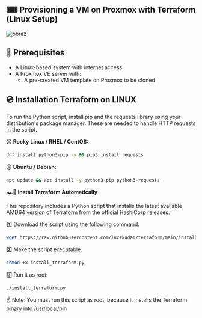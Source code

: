 ## ⌨ Provisioning a VM on Proxmox with Terraform (Linux Setup) 

![obraz](https://github.com/user-attachments/assets/b186557d-0d42-4806-84d3-5382c87f143e)

## 🧰 Prerequisites

- A Linux-based system with internet access  
- A Proxmox VE server with:
  - A pre-created VM template on Proxmox to be cloned

## 💿 Installation Terraform on LINUX
To run the Python script, install pip and the requests library using your distribution's package manager. These are needed to handle HTTP requests in the script.

🛈 **Rocky Linux / RHEL / CentOS:**
```bash
dnf install python3-pip -y && pip3 install requests
```
🛈 **Ubuntu / Debian:**
```bash
apt update && apt install -y python3-pip python3-requests
```
🏎️💨 **Install Terraform Automatically**

This repository includes a Python script that installs the latest available AMD64 version of Terraform from the official HashiCorp releases.

1️⃣ Download the script using the following command:
```bash
wget https://raw.githubusercontent.com/luczkadam/terraform/main/install_terraform.py
```
2️⃣ Make the script executable:
```bash
chmod +x install_terraform.py
```
3️⃣ Run it as root:
```bash
./install_terraform.py
```

☝️ Note: You must run this script as root, because it installs the Terraform binary into /usr/local/bin
